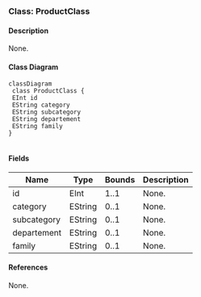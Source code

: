 ### Class: ProductClass

#### Description

None.

#### Class Diagram

```mermaid
classDiagram
 class ProductClass {
 EInt id
 EString category
 EString subcategory
 EString departement
 EString family
}


```

#### Fields

| Name| Type| Bounds| Description|
| -----| ----| ------| -----------|
|id|EInt|1..1|None.|
|category|EString|0..1|None.|
|subcategory|EString|0..1|None.|
|departement|EString|0..1|None.|
|family|EString|0..1|None.|

#### References

None.

